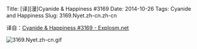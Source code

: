 Title: [译][漫]Cyanide & Happiness #3169
Date: 2014-10-26
Tags: Cyanide and Happiness
Slug: 3169.Nyet.zh-cn.zh-cn

译自：[Cyanide & Happiness #3169 - Explosm.net](http://explosm.net/comics/3169/)


![3169.Nyet.zh-cn.gif](/static/images/comics/3169.Nyet.zh-cn.gif)
